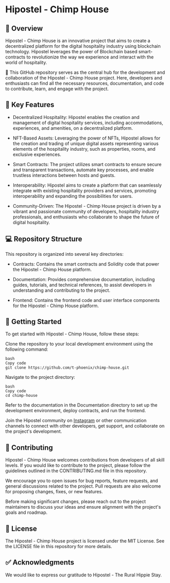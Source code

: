 # Hipostel - Chimp House
## 👀 Overview
Hipostel - Chimp House is an innovative project that aims to create a decentralized platform for the digital hospitality industry using blockchain technology. Hipostel leverages the power of Blockchain based smart-contracts to revolutionize the way we experience and interact with the world of hospitality.


🏬 This GitHub repository serves as the central hub for the development and collaboration of the Hipostel - Chimp House project. Here, developers and enthusiasts can find all the necessary resources, documentation, and code to contribute, learn, and engage with the project.

## 🔑 Key Features
- Decentralized Hospitality: Hipostel enables the creation and management of digital hospitality services, including accommodations, experiences, and amenities, on a decentralized platform.

- NFT-Based Assets: Leveraging the power of NFTs, Hipostel allows for the creation and trading of unique digital assets representing various elements of the hospitality industry, such as properties, rooms, and exclusive experiences.

- Smart Contracts: The project utilizes smart contracts to ensure secure and transparent transactions, automate key processes, and enable trustless interactions between hosts and guests.

- Interoperability: Hipostel aims to create a platform that can seamlessly integrate with existing hospitality providers and services, promoting interoperability and expanding the possibilities for users.

- Community-Driven: The Hipostel - Chimp House project is driven by a vibrant and passionate community of developers, hospitality industry professionals, and enthusiasts who collaborate to shape the future of digital hospitality.

## 💻 Repository Structure
This repository is organized into several key directories:

- Contracts: Contains the smart contracts and Solidity code that power the Hipostel - Chimp House platform.

- Documentation: Provides comprehensive documentation, including guides, tutorials, and technical references, to assist developers in understanding and contributing to the project.

- Frontend: Contains the frontend code and user interface components for the Hipostel - Chimp House platform.

<!-- Backend: Contains the backend code and server infrastructure necessary for the platform's functionality. -->

<!-- Resources: Contains additional resources, such as images, logos, and design assets related to the Hipostel - Chimp House project. -->

## 🏁 Getting Started
To get started with Hipostel - Chimp House, follow these steps:

Clone the repository to your local development environment using the following command:

``` 
bash
Copy code
git clone https://github.com/t-phoenix/chimp-house.git 
```

Navigate to the project directory:

```
bash
Copy code
cd chimp-house
```
Refer to the documentation in the Documentation directory to set up the development environment, deploy contracts, and run the frontend.

Join the Hipostel community on [Instagram](https://www.instagram.com/hipostel/?hl=en) or other communication channels to connect with other developers, get support, and collaborate on the project's development.

## 🤲 Contributing
Hipostel - Chimp House welcomes contributions from developers of all skill levels. If you would like to contribute to the project, please follow the guidelines outlined in the CONTRIBUTING.md file in this repository.

We encourage you to open issues for bug reports, feature requests, and general discussions related to the project. Pull requests are also welcome for proposing changes, fixes, or new features.

Before making significant changes, please reach out to the project maintainers to discuss your ideas and ensure alignment with the project's goals and roadmap.

## 🪪 License
The Hipostel - Chimp House project is licensed under the MIT License. See the LICENSE file in this repository for more details.

## ✅ Acknowledgments
We would like to express our gratitude to Hipostel - The Rural Hippie Stay.
